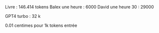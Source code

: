 Livre : 146.414  tokens
Balex une heure : 6000
David une heure 30 : 29000

GPT4 turbo : 32 k 

0.01 centimes pour 1k tokens entrée
